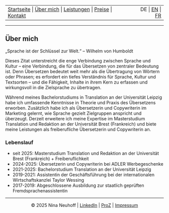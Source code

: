 <!-- Header -->
<table width="100%">
<tr>
<td align="left">
<a href="index.md">Startseite</a> |
<a href="about.md">Über mich</a> |
<a href="services.md">Leistungen</a> |
<a href="pricing.md">Preise</a> |
<a href="contact.md">Kontakt</a>
</td>
<td align="right">
DE | <a href="../en/index.md">EN</a> | <a href="../fr/index.md">FR</a>
</td>
</tr>
</table>
<hr>

## Über mich

„Sprache ist der Schlüssel zur Welt.“ – Wilhelm von Humboldt

Dieses Zitat unterstreicht die enge Verbindung zwischen Sprache und Kultur – eine Verbindung, die für das Übersetzen von zentraler Bedeutung ist. Denn Übersetzen bedeutet weit mehr als die Übertragung von Wörtern oder Phrasen; es erfordert ein tiefes Verständnis für Sprache, Kultur und Textsorten – und die Fähigkeit, Inhalte in ihrem Kern zu erfassen und wirkungsvoll in die Zielsprache zu übertragen.

Während meines Bachelorstudiums in Translation an der Universität Leipzig habe ich umfassende Kenntnisse in Theorie und Praxis des Übersetzens erworben. Zusätzlich habe ich als Übersetzerin und Copywriterin im Marketing gelernt, wie Sprache gezielt Zielgruppen anspricht und überzeugt. Derzeit erweitere ich meine Expertise im Masterstudium Translation und Redaktion an der Universität Brest (Frankreich) und biete meine Leistungen als freiberufliche Übersetzerin und Copywriterin an.

### Lebenslauf
- seit 2025: Masterstudium Translation und Redaktion an der Universität Brest (Frankreich) + Freiberuflichkeit
- 2024-2025: Übersetzerin und Copywriterin bei ADLER Werbegeschenke
- 2021-2025: Bachelorstudium Translation an der Universität Leipzig
- 2019-2021: Assistentin der Geschäftsführung bei der internationalen Wirtschaftskanzlei Taylor Wessing
- 2017-2019: Abgeschlossene Ausbildung zur staatlich geprüften Fremdsprachenassistentin



<!-- Footer -->
<hr>
<p align="center">
&copy; 2025 Nina Neuhoff | <a href="http://www.linkedin.com/in/nina-neuhoff-32b162283">LinkedIn</a> | <a href="https://www.proz.com/translator/4180778">ProZ</a> | <a href="impressum.md">Impressum</a>
</p>

